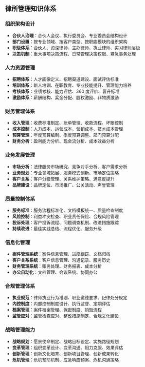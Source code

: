 ## 律所管理知识体系

### 组织架构设计

- **合伙人治理**：合伙人会议、执行委员会、专业委员会结构设计
- **部门设置**：按专业领域、按客户类型、按职能模块的组织架构
- **职级体系**：合伙人、资深律师、主办律师、执业律师、实习律师层级
- **决策机制**：重大事项决策流程、日常管理决策权限、紧急事务处理

### 人力资源管理

- **招聘体系**：人才画像定义、招聘渠道建设、面试评估标准
- **培训体系**：新人培训、在职教育、专业技能提升、管理能力培养
- **考核体系**：业绩考核、能力评估、360 度评价、晋升标准
- **激励体系**：薪酬结构、奖金分配、股权激励、非物质激励

### 财务管理体系

- **收入管理**：收费标准制定、账单管理、收款流程、坏账控制
- **成本控制**：人力成本、运营成本、营销成本、技术成本管理
- **预算管理**：年度预算编制、季度预算调整、部门预算分配
- **财务分析**：盈利能力分析、现金流分析、成本效益分析

### 业务发展管理

- **市场分析**：法律服务市场研究、竞争对手分析、客户需求分析
- **业务规划**：专业领域拓展、服务模式创新、市场定位策略
- **客户关系**：客户分级管理、关系维护策略、满意度提升
- **品牌建设**：品牌定位、市场推广、公关活动、声誉管理

### 质量控制体系

- **服务标准**：服务流程标准化、文档模板统一、质量检查制度
- **风险控制**：利益冲突检查、职业责任保险、合规风险管理
- **投诉处理**：客户投诉流程、问题调查机制、改进措施跟踪
- **持续改进**：最佳实践总结、流程优化、服务升级

### 信息化管理

- **案件管理系统**：案件信息管理、进度跟踪、文档归档
- **客户关系系统**：客户信息管理、沟通记录、服务历史
- **财务管理系统**：账务处理、财务报表、成本分析
- **办公自动化**：文档管理、会议系统、协同办公

### 合规管理体系

- **执业规范**：律师执业行为准则、职业道德要求、纪律处分规定
- **内控制度**：内部控制制度设计、执行监督、定期评估
- **档案管理**：案件档案管理、保密制度、销毁流程
- **监管应对**：监管检查应对、整改措施制定、合规文化建设

### 战略管理能力

- **战略规划**：愿景使命制定、战略目标设定、实施路径规划
- **变革管理**：组织变革设计、变革沟通、阻力克服、效果评估
- **创新管理**：创新文化培育、创新项目管理、创新成果转化
- **危机管理**：危机预防机制、应急响应预案、危机沟通策略
